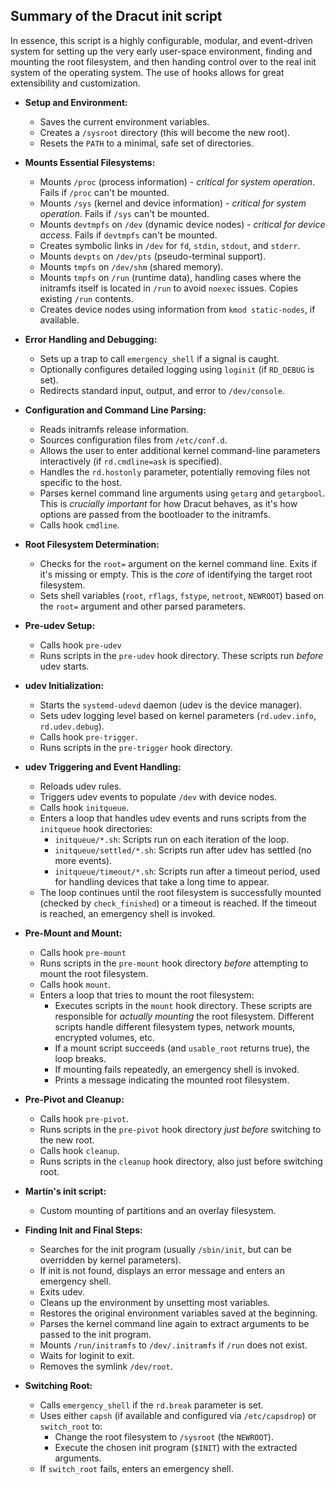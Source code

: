## Summary of the Dracut init script

In essence, this script is a highly configurable, modular, and event-driven system for setting up the very early user-space environment, finding and mounting the root filesystem, and then handing control over to the real init system of the operating system. The use of hooks allows for great extensibility and customization.


*   **Setup and Environment:**
    *   Saves the current environment variables.
    *   Creates a `/sysroot` directory (this will become the new root).
    *   Resets the `PATH` to a minimal, safe set of directories.

*   **Mounts Essential Filesystems:**
    *   Mounts `/proc` (process information) - *critical for system operation*.  Fails if `/proc` can't be mounted.
    *   Mounts `/sys` (kernel and device information) - *critical for system operation*. Fails if `/sys` can't be mounted.
    *   Mounts `devtmpfs` on `/dev` (dynamic device nodes) - *critical for device access*.  Fails if `devtmpfs` can't be mounted.
    *   Creates symbolic links in `/dev` for `fd`, `stdin`, `stdout`, and `stderr`.
    *   Mounts `devpts` on `/dev/pts` (pseudo-terminal support).
    *   Mounts `tmpfs` on `/dev/shm` (shared memory).
    *   Mounts `tmpfs` on `/run` (runtime data), handling cases where the initramfs itself is located in `/run` to avoid `noexec` issues.  Copies existing `/run` contents.
    *  Creates device nodes using information from `kmod static-nodes`, if available.

*   **Error Handling and Debugging:**
    *   Sets up a trap to call `emergency_shell` if a signal is caught.
    *   Optionally configures detailed logging using `loginit` (if `RD_DEBUG` is set).
    *   Redirects standard input, output, and error to `/dev/console`.

*   **Configuration and Command Line Parsing:**
    *   Reads initramfs release information.
    *   Sources configuration files from `/etc/conf.d`.
    *   Allows the user to enter additional kernel command-line parameters interactively (if `rd.cmdline=ask` is specified).
    *   Handles the `rd.hostonly` parameter, potentially removing files not specific to the host.
    *   Parses kernel command line arguments using `getarg` and `getargbool`. This is *crucially important* for how Dracut behaves, as it's how options are passed from the bootloader to the initramfs.
    * Calls hook `cmdline`.

*   **Root Filesystem Determination:**
    *   Checks for the `root=` argument on the kernel command line.  Exits if it's missing or empty.  This is the *core* of identifying the target root filesystem.
    *   Sets shell variables (`root`, `rflags`, `fstype`, `netroot`, `NEWROOT`) based on the `root=` argument and other parsed parameters.

*   **Pre-udev Setup:**
    * Calls hook `pre-udev`
    *   Runs scripts in the `pre-udev` hook directory.  These scripts run *before* udev starts.

*   **udev Initialization:**
    *   Starts the `systemd-udevd` daemon (udev is the device manager).
    *   Sets udev logging level based on kernel parameters (`rd.udev.info`, `rd.udev.debug`).
    * Calls hook `pre-trigger`.
    *   Runs scripts in the `pre-trigger` hook directory.

*   **udev Triggering and Event Handling:**
    *   Reloads udev rules.
    *   Triggers udev events to populate `/dev` with device nodes.
    * Calls hook `initqueue`.
    *   Enters a loop that handles udev events and runs scripts from the `initqueue` hook directories:
        *   `initqueue/*.sh`:  Scripts run on each iteration of the loop.
        *   `initqueue/settled/*.sh`: Scripts run after udev has settled (no more events).
        *   `initqueue/timeout/*.sh`: Scripts run after a timeout period, used for handling devices that take a long time to appear.
    *   The loop continues until the root filesystem is successfully mounted (checked by `check_finished`) or a timeout is reached.  If the timeout is reached, an emergency shell is invoked.

*   **Pre-Mount and Mount:**
    * Calls hook `pre-mount`
    *   Runs scripts in the `pre-mount` hook directory *before* attempting to mount the root filesystem.
    * Calls hook `mount`.
    *   Enters a loop that tries to mount the root filesystem:
        *   Executes scripts in the `mount` hook directory.  These scripts are responsible for *actually mounting* the root filesystem.  Different scripts handle different filesystem types, network mounts, encrypted volumes, etc.
        *   If a mount script succeeds (and `usable_root` returns true), the loop breaks.
        *   If mounting fails repeatedly, an emergency shell is invoked.
        *   Prints a message indicating the mounted root filesystem.

*   **Pre-Pivot and Cleanup:**
    * Calls hook `pre-pivot`.
    *   Runs scripts in the `pre-pivot` hook directory *just before* switching to the new root.
    * Calls hook `cleanup`.
    *   Runs scripts in the `cleanup` hook directory, also just before switching root.

* **Martin's init script:**
    * Custom mounting of partitions and an overlay filesystem.

*   **Finding Init and Final Steps:**
    *   Searches for the init program (usually `/sbin/init`, but can be overridden by kernel parameters).
    *   If init is not found, displays an error message and enters an emergency shell.
    *   Exits udev.
    *   Cleans up the environment by unsetting most variables.
    *   Restores the original environment variables saved at the beginning.
    *   Parses the kernel command line again to extract arguments to be passed to the init program.
    *   Mounts `/run/initramfs` to `/dev/.initramfs` if `/run` does not exist.
    *   Waits for loginit to exit.
    *   Removes the symlink `/dev/root`.

*   **Switching Root:**
    *   Calls `emergency_shell` if the `rd.break` parameter is set.
    *   Uses either `capsh` (if available and configured via `/etc/capsdrop`) or `switch_root` to:
        *   Change the root filesystem to `/sysroot` (the `NEWROOT`).
        *   Execute the chosen init program (`$INIT`) with the extracted arguments.
    *   If `switch_root` fails, enters an emergency shell.

